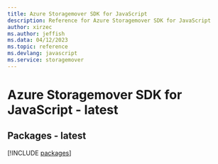 ```yaml
---
title: Azure Storagemover SDK for JavaScript
description: Reference for Azure Storagemover SDK for JavaScript
author: xirzec
ms.author: jeffish
ms.data: 04/12/2023
ms.topic: reference
ms.devlang: javascript
ms.service: storagemover
---
```

# Azure Storagemover SDK for JavaScript - latest
## Packages - latest
[!INCLUDE [packages](storagemover-index.md)]